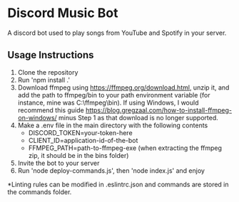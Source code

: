 # Discord Music Bot

A discord bot used to play songs from YouTube and Spotify in your server.

## Usage Instructions

1. Clone the repository
2. Run 'npm install .'
3. Download ffmpeg using https://ffmpeg.org/download.html, unzip it, and add the path to ffmpeg/bin to your path environment variable (for instance, mine was C:\ffmpeg\bin). If using Windows, I would recommend this guide https://blog.gregzaal.com/how-to-install-ffmpeg-on-windows/ minus Step 1 as that download is no longer supported.
4. Make a .env file in the main directory with the following contents
    - DISCORD_TOKEN=your-token-here
    - CLIENT_ID=application-id-of-the-bot
    - FFMPEG_PATH=path-to-ffmpeg-exe (when extracting the ffmpeg zip, it should be in the bins folder)
5. Invite the bot to your server
6. Run 'node deploy-commands.js', then 'node index.js' and enjoy

*Linting rules can be modified in .eslintrc.json and commands are stored in the commands folder.
